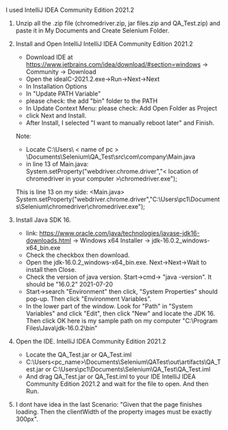 I used IntelliJ IDEA Community Edition 2021.2


1. Unzip all the .zip file (chromedriver.zip, jar files.zip and QA_Test.zip) and paste it in My Documents and Create Selenium Folder.
2. Install and Open IntelliJ IntelliJ IDEA Community Edition 2021.2
   - Download IDE at https://www.jetbrains.com/idea/download/#section=windows -> Community -> Download
   - Open the ideaIC-2021.2.exe->Run->Next->Next
   - In Installation Options
   - In "Update PATH Variable"
   - please check: the add "bin" folder to the PATH
   - In Update Context Menu: please check: Add Open Folder as Project 
   - click Next and Install.
   - After Install, I selected "I want to manually reboot later" and Finish.
   
   Note: 
   - Locate C:\Users\ < name of pc > \Documents\Selenium\QA_Test\src\com\company\Main.java
   - in line 13 of Main.java: System.setProperty("webdriver.chrome.driver","< location of chromedriver in your computer >\\chromedriver.exe");
   
   This is line 13 on my side: <Main.java>
   System.setProperty("webdriver.chrome.driver","C:\\Users\\pc1\\Documents\\Selenium\\chromedriver\\chromedriver.exe");

3. Install Java SDK 16. 
   - link: https://www.oracle.com/java/technologies/javase-jdk16-downloads.html -> Windows x64 Installer -> jdk-16.0.2_windows-x64_bin.exe
   - Check the checkbox then download.
   - Open the jdk-16.0.2_windows-x64_bin.exe. Next->Next->Wait to install then Close.
   - Check the version of java version. Start->cmd-> "java -version". It should be "16.0.2" 2021-07-20
   - Start->search "Environment" then click, "System Properties" should pop-up. Then click "Environment Variables".
   - In the lower part of the window. Look for "Path" in "System Variables" and click "Edit", then click "New" and locate the JDK 16. Then click OK
     here is my sample path on my computer "C:\Program Files\Java\jdk-16.0.2\bin"
4. Open the IDE. IntelliJ IDEA Community Edition 2021.2
   - Locate the QA_Test.jar or QA_Test.iml
   - C:\Users\<pc_name>\Documents\Selenium\QATest\out\artifacts\QA_Test.jar or
     C:\Users\pc1\Documents\Selenium\QA_Test\QA_Test.iml
   - And drag QA_Test.jar or QA_Test.iml to your IDE IntelliJ IDEA Community Edition 2021.2 and wait for the file to open. And then Run.

5. I dont have idea in the last Scenario: "Given that the page finishes loading. Then the clientWidth of the property images must be exactly 300px".
